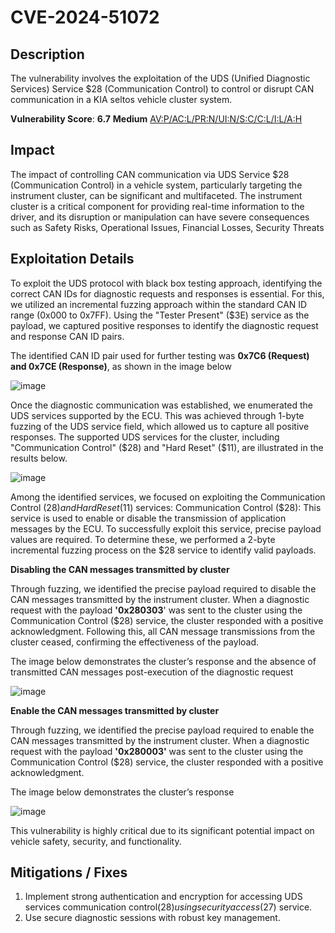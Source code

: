 # CVE-2024-51072

## Description
The vulnerability involves the exploitation of the UDS (Unified Diagnostic Services) Service $28 (Communication Control) to control or disrupt CAN communication in a KIA seltos vehicle cluster system.

**Vulnerability Score**: **6.7** **Medium** [AV:P/AC:L/PR:N/UI:N/S:C/C:L/I:L/A:H](https://nvd.nist.gov/vuln-metrics/cvss/v3-calculator?vector=AV:P/AC:L/PR:N/UI:N/S:C/C:L/I:L/A:H&version=3.1)

## Impact
The impact of controlling CAN communication via UDS Service $28 (Communication Control) in a vehicle system, particularly targeting the instrument cluster, can be significant and multifaceted. The instrument cluster is a critical component for providing real-time information to the driver, and its disruption or manipulation can have severe consequences such as Safety Risks, Operational Issues,	Financial Losses,	Security Threats

## Exploitation Details
To exploit the UDS protocol with black box testing approach, identifying the correct CAN IDs for diagnostic requests and responses is essential. For this, we utilized an incremental fuzzing approach within the standard CAN ID range (0x000 to 0x7FF). Using the "Tester Present" ($3E) service as the payload, we captured positive responses to identify the diagnostic request and response CAN ID pairs.

The identified CAN ID pair used for further testing was **0x7C6 (Request) and 0x7CE (Response)**, as shown in the image below

![image](https://github.com/user-attachments/assets/6f1b2fa4-b993-49da-9a98-0c0f6bfd9337)

Once the diagnostic communication was established, we enumerated the UDS services supported by the ECU. This was achieved through 1-byte fuzzing of the UDS service field, which allowed us to capture all positive responses. The supported UDS services for the cluster, including "Communication Control" ($28) and "Hard Reset" ($11), are illustrated in the results below.

![image](https://github.com/user-attachments/assets/48117f90-8307-4806-b2dc-dab936dd2f41)


Among the identified services, we focused on exploiting the Communication Control ($28) and Hard Reset ($11) services:
Communication Control ($28): This service is used to enable or disable the transmission of application messages by the ECU.
To successfully exploit this service, precise payload values are required. To determine these, we performed a 2-byte incremental fuzzing process on the $28 service to identify valid payloads.

**Disabling the CAN messages transmitted by cluster**

Through fuzzing, we identified the precise payload required to disable the CAN messages transmitted by the instrument cluster. When a diagnostic request with the payload **'0x280303**' was sent to the cluster using the Communication Control ($28) service, the cluster responded with a positive acknowledgment. Following this, all CAN message transmissions from the cluster ceased, confirming the effectiveness of the payload.

The image below demonstrates the cluster’s response and the absence of transmitted CAN messages post-execution of the diagnostic request

![image](https://github.com/user-attachments/assets/df3a9847-a788-4f47-b111-a15a34c8b24d)

**Enable the CAN messages transmitted by cluster**

Through fuzzing, we identified the precise payload required to enable the CAN messages transmitted by the instrument cluster. When a diagnostic request with the payload **'0x280003'** was sent to the cluster using the Communication Control ($28) service, the cluster responded with a positive acknowledgment.

The image below demonstrates the cluster’s response

![image](https://github.com/user-attachments/assets/699f2656-a6c7-46db-ac22-c5ecec982024)


This vulnerability is highly critical due to its significant potential impact on vehicle safety, security, and functionality.


## Mitigations / Fixes
1. Implement strong authentication and encryption for accessing UDS services communication control($28) using security access($27) service.
2. Use secure diagnostic sessions with robust key management.
